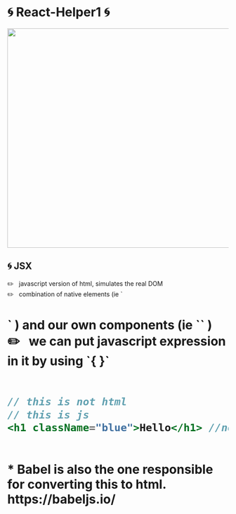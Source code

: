 # 🌀 React-Helper1 🌀

<img src="https://sunscrapers.com/blog/wp-content/uploads/2018/11/1__DOHv30w-0eI-Ysz5U47Yg.png" height=500 width=900>


<h2>🌀 JSX</h2>
✏️ &nbsp; javascript version of html, simulates the real DOM<br>
✏️ &nbsp; combination of native elements (ie `<h1>` ) and our own components (ie `<CustomButton />` ) <br>
✏️ &nbsp; we can put javascript expression in it by using `{ }` <br><br>

```jsx
// this is not html
// this is js
<h1 className="blue">Hello</h1> //notice className, we use className in contrast to class in HTML; class is reserved in js 
```
<br>
* Babel is also the one responsible for converting this to html. https://babeljs.io/
